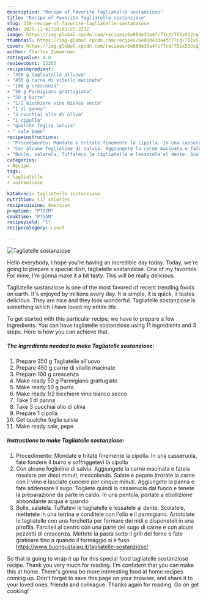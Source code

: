```yaml
---
description: "Recipe of Favorite Tagliatelle sostanziose"
title: "Recipe of Favorite Tagliatelle sostanziose"
slug: 328-recipe-of-favorite-tagliatelle-sostanziose
date: 2020-11-01T18:02:27.223Z
image: https://img-global.cpcdn.com/recipes/6e80de33a4fc77cd/751x532cq70/tagliatelle-sostanziose-recipe-main-photo.jpg
thumbnail: https://img-global.cpcdn.com/recipes/6e80de33a4fc77cd/751x532cq70/tagliatelle-sostanziose-recipe-main-photo.jpg
cover: https://img-global.cpcdn.com/recipes/6e80de33a4fc77cd/751x532cq70/tagliatelle-sostanziose-recipe-main-photo.jpg
author: Charles Zimmerman
ratingvalue: 4.8
reviewcount: 12263
recipeingredient:
- "350 g Tagliatelle alluovo"
- "450 g carne di vitello macinate"
- "100 g crescenza"
- "50 g Parmigiano grattugiato"
- "50 g burro"
- "1/2 bicchiere vino bianco secco"
- "1 dl panna"
- "3 cucchiai olio di oliva"
- "1 cipolla"
- "qualche foglia salvia"
- " sale pepe"
recipeinstructions:
- "Procedimento: Mondate e tritate finemente la cipolla. In una casseruola, fate fondere il burro e soffriggetevi la cipolla"
- "Con alcune foglioline di salvia. Aggiungete la carne macinata e fatela rosolare per dieci minuti, mescolando. Salate e pepate Irrorate la carne con il vino e lasciate cuocere per cinque minuti. Aggiungete la panna e fate addensare il sugo. Togliete quindi la casseruola dal fuoco e tenete la preparazione da parte in caldo. In una pentola, portate a ebollizione abbondante acqua e quando"
- "Bolle, salatela. Tuffatevi le tagliatelle e lessatele al dente. Scolatele, mettetele in una terrina e conditele con l&#39;olio e il parmigiano. Arrotolate le tagliatelle con una forchetta per formare dei nidi e disponeteli in una pirofila. Farciteli al centro con una parte del sugo di carne e con alcuni pezzetti di crescenza. Mettete la pasta sotto il grill del forno e fate gratinare fino a quando il formaggio si è fuso. https://www.buongustaiag.it/tagliatelle-sostanziose/"
categories:
- Recipe
tags:
- tagliatelle
- sostanziose

katakunci: tagliatelle sostanziose 
nutrition: 117 calories
recipecuisine: American
preptime: "PT22M"
cooktime: "PT55M"
recipeyield: "1"
recipecategory: Lunch

---
```



![Tagliatelle sostanziose](https://img-global.cpcdn.com/recipes/6e80de33a4fc77cd/751x532cq70/tagliatelle-sostanziose-recipe-main-photo.jpg)

Hello everybody, I hope you're having an incredible day today. Today, we're going to prepare a special dish, tagliatelle sostanziose. One of my favorites. For mine, I'm gonna make it a bit tasty. This will be really delicious.

Tagliatelle sostanziose is one of the most favored of recent trending foods on earth. It's enjoyed by millions every day. It is simple, it is quick, it tastes delicious. They are nice and they look wonderful. Tagliatelle sostanziose is something which I have loved my entire life.




To get started with this particular recipe, we have to prepare a few ingredients. You can have tagliatelle sostanziose using 11 ingredients and 3 steps. Here is how you can achieve that.

<!--inarticleads1-->

##### The ingredients needed to make Tagliatelle sostanziose:

1. Prepare 350 g Tagliatelle all&#39;uovo
1. Prepare 450 g carne di vitello macinate
1. Prepare 100 g crescenza
1. Make ready 50 g Parmigiano grattugiato
1. Make ready 50 g burro
1. Make ready 1/2 bicchiere vino bianco secco
1. Take 1 dl panna
1. Take 3 cucchiai olio di oliva
1. Prepare 1 cipolla
1. Get qualche foglia salvia
1. Make ready  sale, pepe




<!--inarticleads2-->

##### Instructions to make Tagliatelle sostanziose:

1. Procedimento: Mondate e tritate finemente la cipolla. In una casseruola, fate fondere il burro e soffriggetevi la cipolla
1. Con alcune foglioline di salvia. Aggiungete la carne macinata e fatela rosolare per dieci minuti, mescolando. Salate e pepate Irrorate la carne con il vino e lasciate cuocere per cinque minuti. Aggiungete la panna e fate addensare il sugo. Togliete quindi la casseruola dal fuoco e tenete la preparazione da parte in caldo. In una pentola, portate a ebollizione abbondante acqua e quando
1. Bolle, salatela. Tuffatevi le tagliatelle e lessatele al dente. Scolatele, mettetele in una terrina e conditele con l&#39;olio e il parmigiano. Arrotolate le tagliatelle con una forchetta per formare dei nidi e disponeteli in una pirofila. Farciteli al centro con una parte del sugo di carne e con alcuni pezzetti di crescenza. Mettete la pasta sotto il grill del forno e fate gratinare fino a quando il formaggio si è fuso. https://www.buongustaiag.it/tagliatelle-sostanziose/




So that is going to wrap it up for this special food tagliatelle sostanziose recipe. Thank you very much for reading. I'm confident that you can make this at home. There's gonna be more interesting food at home recipes coming up. Don't forget to save this page on your browser, and share it to your loved ones, friends and colleague. Thanks again for reading. Go on get cooking!
